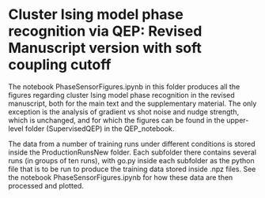 # Cluster Ising model phase recognition via QEP: Revised Manuscript version with soft coupling cutoff

The notebook PhaseSensorFigures.ipynb in this folder produces all the figures regarding cluster Ising model phase recognition
in the revised manuscript, both for the main text and the supplementary material. The only exception is the
analysis of gradient vs shot noise and nudge strength, which is unchanged, and for which the figures
can be found in the upper-level folder (SupervisedQEP) in the QEP_notebook.

The data from a number of training runs under different conditions is stored inside the ProductionRunsNew
folder. Each subfolder there contains several runs (in groups of ten runs), with go.py inside each subfolder
as the python file that is to be run to produce the training data stored inside .npz files. See 
the notebook PhaseSensorFigures.ipynb for how these data are then processed and plotted.
